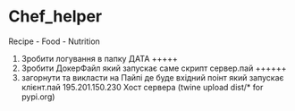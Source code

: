 # Chef_helper
Recipe - Food - Nutrition

1) Зробити логування в папку ДАТА +++++
2) Зробити ДокерФайл який запускає саме скрипт сервер.пай ++++++
3) загорнути та викласти на Пайпі де буде вхідний поінт який запускає клієнт.пай
195.201.150.230 Хост сервера
   (twine upload dist/* for pypi.org)